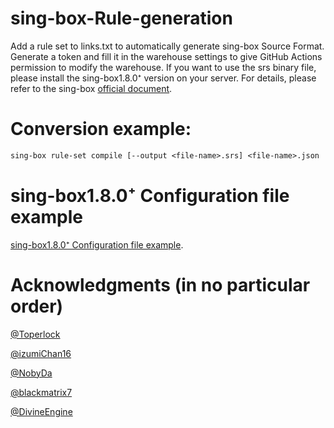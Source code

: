 # sing-box-Rule-generation

Add a rule set to links.txt to automatically generate sing-box Source Format. Generate a token and fill it in the warehouse settings to give GitHub Actions permission to modify the warehouse.
If you want to use the srs binary file, please install the sing-box1.8.0⁺ version on your server. For details, please refer to the sing-box [official document](https://sing-box.sagernet.org/zh/configuration/rule-set/source-format/).
# Conversion example:
````txt
sing-box rule-set compile [--output <file-name>.srs] <file-name>.json
````
# sing-box1.8.0⁺ Configuration file example
[sing-box1.8.0⁺ Configuration file example](https://github.com/tangnahuaite/sing-bpx_routing-rules/blob/main/example.json).
# Acknowledgments (in no particular order)
[@Toperlock](https://github.com/Toperlock)

[@izumiChan16](https://github.com/izumiChan16)

[@NobyDa](https://github.com/NobyDa)

[@blackmatrix7](https://github.com/blackmatrix7)

[@DivineEngine](https://github.com/DivineEngine)
